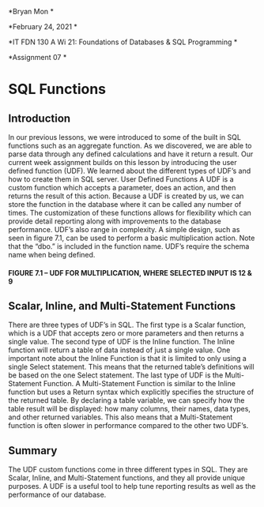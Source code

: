 *Bryan Mon *

*February 24, 2021 *

*IT FDN 130 A Wi 21: Foundations of Databases & SQL Programming *

*Assignment 07 *

# SQL Functions
## Introduction
In our previous lessons, we were introduced to some of the built in SQL functions such as an aggregate function. As we discovered, we are able to parse data through any defined calculations and have it return a result. Our current week assignment builds on this lesson by introducing the user defined function (UDF).  We learned about the different types of UDF’s and how to create them in SQL server.
User Defined Functions
A UDF is a custom function which accepts a parameter, does an action, and then returns the result of this action. Because a UDF is created by us, we can store the function in the database where it can be called any number of times. The customization of these functions allows for flexibility which can provide detail reporting along with improvements to the database performance. UDF’s also range in complexity. A simple design, such as seen in figure 7.1, can be used to perform a basic multiplication action. Note that the “dbo.” is included in the function name. UDF’s require the schema name when being defined. 


#### FIGURE 7.1 – UDF FOR MULTIPLICATION, WHERE SELECTED INPUT IS 12 & 9



## Scalar, Inline, and Multi-Statement Functions
There are three types of UDF’s in SQL. The first type is a Scalar function, which is a UDF that accepts zero or more parameters and then returns a single value. 
The second type of UDF is the Inline function. The Inline function will return a table of data instead of just a single value. One important note about the Inline Function is that it is limited to only using a single Select statement. This means that the returned table’s definitions will be based on the one Select statement. 
The last type of UDF is the Multi-Statement Function. A Multi-Statement Function is similar to the Inline function but uses a Return syntax which explicitly specifies the structure of the returned table. By declaring a table variable, we can specify how the table result will be displayed: how many columns, their names, data types, and other returned variables. This also means that a Multi-Statement function is often slower in performance compared to the other two UDF’s.

## Summary
The UDF custom functions come in three different types in SQL. They are Scalar, Inline, and Multi-Statement functions, and they all provide unique purposes. A UDF is a useful tool to help tune reporting results as well as the performance of our database.  



	
